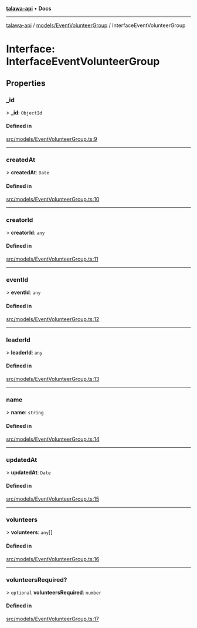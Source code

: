 [**talawa-api**](../../../README.md) • **Docs**

***

[talawa-api](../../../modules.md) / [models/EventVolunteerGroup](../README.md) / InterfaceEventVolunteerGroup

# Interface: InterfaceEventVolunteerGroup

## Properties

### \_id

\> **\_id**: `ObjectId`

#### Defined in

[src/models/EventVolunteerGroup.ts:9](https://github.com/PalisadoesFoundation/talawa-api/blob/d0c167bb942c4778fba221c2cdd27665fc7dbf61/src/models/EventVolunteerGroup.ts#L9)

***

### createdAt

\> **createdAt**: `Date`

#### Defined in

[src/models/EventVolunteerGroup.ts:10](https://github.com/PalisadoesFoundation/talawa-api/blob/d0c167bb942c4778fba221c2cdd27665fc7dbf61/src/models/EventVolunteerGroup.ts#L10)

***

### creatorId

\> **creatorId**: `any`

#### Defined in

[src/models/EventVolunteerGroup.ts:11](https://github.com/PalisadoesFoundation/talawa-api/blob/d0c167bb942c4778fba221c2cdd27665fc7dbf61/src/models/EventVolunteerGroup.ts#L11)

***

### eventId

\> **eventId**: `any`

#### Defined in

[src/models/EventVolunteerGroup.ts:12](https://github.com/PalisadoesFoundation/talawa-api/blob/d0c167bb942c4778fba221c2cdd27665fc7dbf61/src/models/EventVolunteerGroup.ts#L12)

***

### leaderId

\> **leaderId**: `any`

#### Defined in

[src/models/EventVolunteerGroup.ts:13](https://github.com/PalisadoesFoundation/talawa-api/blob/d0c167bb942c4778fba221c2cdd27665fc7dbf61/src/models/EventVolunteerGroup.ts#L13)

***

### name

\> **name**: `string`

#### Defined in

[src/models/EventVolunteerGroup.ts:14](https://github.com/PalisadoesFoundation/talawa-api/blob/d0c167bb942c4778fba221c2cdd27665fc7dbf61/src/models/EventVolunteerGroup.ts#L14)

***

### updatedAt

\> **updatedAt**: `Date`

#### Defined in

[src/models/EventVolunteerGroup.ts:15](https://github.com/PalisadoesFoundation/talawa-api/blob/d0c167bb942c4778fba221c2cdd27665fc7dbf61/src/models/EventVolunteerGroup.ts#L15)

***

### volunteers

\> **volunteers**: `any`[]

#### Defined in

[src/models/EventVolunteerGroup.ts:16](https://github.com/PalisadoesFoundation/talawa-api/blob/d0c167bb942c4778fba221c2cdd27665fc7dbf61/src/models/EventVolunteerGroup.ts#L16)

***

### volunteersRequired?

\> `optional` **volunteersRequired**: `number`

#### Defined in

[src/models/EventVolunteerGroup.ts:17](https://github.com/PalisadoesFoundation/talawa-api/blob/d0c167bb942c4778fba221c2cdd27665fc7dbf61/src/models/EventVolunteerGroup.ts#L17)
